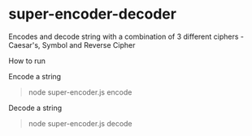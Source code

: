 # super-encoder-decoder
Encodes and decode string with a combination of 3 different ciphers - Caesar's, Symbol and Reverse Cipher

How to run

Encode a string
> node super-encoder.js encode

Decode a string
> node super-encoder.js decode
